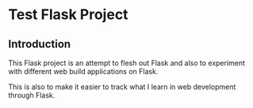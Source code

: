 # Test Flask Project

## Introduction
This Flask project is an attempt to flesh out Flask and also to experiment with different web build applications on Flask.

This is also to make it easier to track what I learn in web development through Flask.